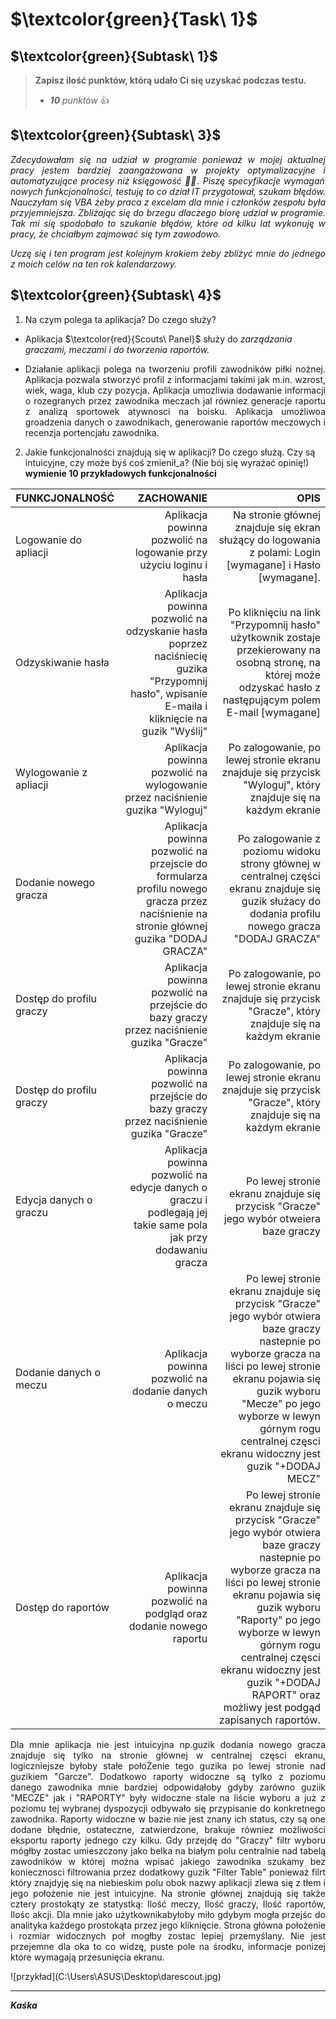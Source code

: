 # $\textcolor{green}{Task\ 1}$

## $\textcolor{green}{Subtask\ 1}$
> __Zapisz ilość punktów, którą udało Ci się uzyskać podczas testu.__
> * _**10** punktów_ :+1:
  
## $\textcolor{green}{Subtask\ 3}$

_<p align="justify">Zdecydowałam się na udział w programie ponieważ w mojej aktualnej pracy jestem bardziej zaangażowana w projekty optymalizacyjne i automatyzujące procesy niż księgowość :woman_office_worker:. Piszę specyfikacje wymagań nowych funkcjonalności, testuję to co dział IT przygotował, szukam błędów. Nauczyłam się VBA żeby praca z excelam dla mnie i członków zespołu była przyjemniejsza. Zbliżając się do brzegu dlaczego biorę udział w programie. Tak mi się spodobało to szukanie błędów, które od kilku lat wykonuję w pracy, że chciałbym zajmować się tym zawodowo.</p>_

_<p align="justify">Uczę się i ten program jest kolejnym krokiem żeby zbliżyć mnie do jednego z moich celów na ten rok kalendarzowy.</p>_
  
  
## $\textcolor{green}{Subtask\ 4}$

1. Na czym polega ta aplikacja? Do czego służy?
  * Aplikacja $\textcolor{red}{Scouts\ Panel}$ służy do _zarządzania graczami, meczami i do tworzenia raportów._
  * <p align="justify">Działanie aplikacji polega na tworzeniu profili zawodników piłki nożnej. Aplikacja pozwala stworzyć profil z informacjami takimi jak m.in. wzrost, wiek, waga, klub czy pozycja. Aplikacja umozliwia dodawanie informacji o rozegranych przez zawodnika meczach jal równiez generacje raportu z analizą sportowek atywnosci na boisku. Aplikacja umożliwoa groadzenia danych o zawodnikach, generowanie raportów meczowych i recenzja portencjału zawodnika.</P>
  
2. Jakie funkcjonalności znajdują się w aplikacji? Do czego służą. Czy są intuicyjne, czy może byś coś zmienił_a? (Nie bój się wyrażać opinię!)
__wymienie 10 przykładowych funkcjonalności__

| FUNKCJONALNOŚĆ | ZACHOWANIE  |OPIS|
|----------------|------------:|------------:|
| Logowanie do apliacji          | Aplikacja powinna pozwolić na logowanie przy użyciu  loginu i hasła       |Na stronie głównej znajduje się ekran służący do logowania z polami: Login [wymagane] i Hasło [wymagane].|
| Odzyskiwanie hasła          |Aplikacja powinna pozwolić na odzyskanie hasła poprzez naciśniecię guzika "Przypomnij hasło", wpisanie E-maila i kliknięcie na guzik "Wyślij"         |Po kliknięciu na link "Przypomnij hasło" użytkownik zostaje przekierowany na osobną stronę, na której może odzyskać hasło z następującym polem E-mail [wymagane] |
|Wylogowanie z apliacji     | Aplikacja powinna pozwolić na wylogowanie przez naciśnienie guzika "Wyloguj"    |Po zalogowanie, po lewej stronie ekranu znajduje się przycisk "Wyloguj", który znajduje się na każdym ekranie|
|Dodanie nowego gracza    | Aplikacja powinna pozwolić na przejscie do formularza profilu nowego gracza przez naciśnienie na stronie głównej guzika "DODAJ GRACZA"    |Po zalogowanie z poziomu widoku strony głównej w centralnej części ekranu znajduje się guzik służacy do dodania profilu nowego gracza "DODAJ GRACZA"|
|Dostęp do profilu graczy    | Aplikacja powinna pozwolić na przejście do bazy graczy przez naciśnienie guzika "Gracze"    |Po zalogowanie, po lewej stronie ekranu znajduje się przycisk "Gracze", który znajduje się na każdym ekranie|
|Dostęp do profilu graczy    | Aplikacja powinna pozwolić na przejście do bazy graczy przez naciśnienie guzika "Gracze"    |Po zalogowanie, po lewej stronie ekranu znajduje się przycisk "Gracze", który znajduje się na każdym ekranie|
|Edycja danych o graczu  | Aplikacja powinna pozwolić na edycje danych o graczu i podlegają jej takie same pola jak przy dodawaniu gracza  |  Po lewej stronie ekranu znajduje się przycisk "Gracze" jego wybór otweiera baze graczy|
|Dodanie danych o meczu | Aplikacja powinna pozwolić na dodanie danych o meczu  |  Po lewej stronie ekranu znajduje się przycisk "Gracze" jego wybór otwiera baze graczy nastepnie po wyborze gracza na liści po lewej stronie ekranu pojawia się guzik wyboru "Mecze" po jego wyborze w lewyn górnym rogu centralnej częsci ekranu widoczny jest guzik "+DODAJ MECZ" |
|Dostęp do raportów | Aplikacja powinna pozwolić na podgląd oraz dodanie nowego raportu  |  Po lewej stronie ekranu znajduje się przycisk "Gracze" jego wybór otwiera baze graczy nastepnie po wyborze gracza na liści po lewej stronie ekranu pojawia się guzik wyboru "Raporty" po jego wyborze w lewyn górnym rogu centralnej częsci ekranu widoczny jest guzik "+DODAJ RAPORT" oraz możliwy jest podgąd zapisanych raportów. |

<p align="justify">Dla mnie aplikacja nie jest intuicyjna np.guzik dodania nowego gracza znajduje się tylko na stronie głównej w centralnej częsci ekranu, logiczniejsze byłoby stałe połoŻenie tego guzika po lewej stronie nad guzikiem "Garcze". Dodatkowo raporty widoczne są tylko z poziomu danego zawodnika mnie bardziej odpowidałoby gdyby zarówno guziik "MECZE" jak i "RAPORTY" były widoczne stale na liście wyboru a już z poziomu tej wybranej dyspozycji odbywało się przypisanie do konkretnego zawodnika. Raporty widoczne w bazie nie jest znany ich status, czy są one dodane błędnie, ostateczne, zatwierdzone, brakuje równiez możliwości eksportu raporty jednego czy kilku. Gdy przejdę do "Graczy" filtr wyboru mógłby zostac umieszczony jako belka na białym polu centralnie nad tabelą zawodników w której można wpisać jakiego zawodnika szukamy bez koniecznosci filtrowania przez dodatkowy guzik "Filter Table" ponieważ filrt który znajdyję się na niebieskim polu obok nazwy aplikacji zlewa się z tłem i jego położenie nie jest intuicyjne. Na stronie głównej znajdują się także cztery prostokąty ze statystką: Ilość meczy, Ilość graczy, Ilość raportów, Ilośc akcji. Dla mnie jako użytkownikabyłoby miło gdybym mogła przejśc do analityka każdego prostokąta przez jego kliknięcie. Strona główna położenie i rozmiar widocznych poł mogłby zostac lepiej przemyślany. Nie jest przejemne dla oka to co widzę, puste pole na środku, informacje ponizej które wymagają przesunięcia ekranu.</p>
![przykład](C:\Users\ASUS\Desktop\darescout.jpg)




***
***Kaśka***
